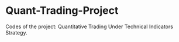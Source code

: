 # Quant-Trading-Project
Codes of the project: Quantitative Trading Under Technical Indicators Strategy.
